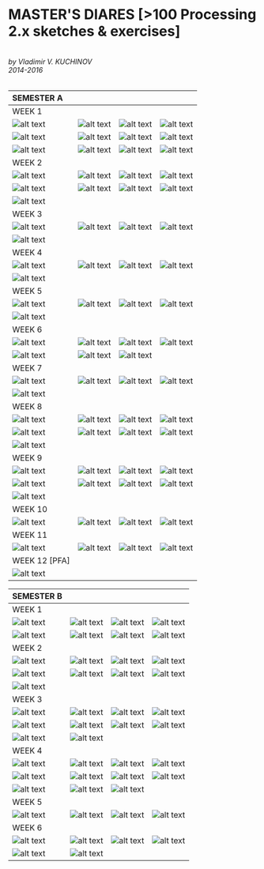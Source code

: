 <h1>MASTER'S DIARES [>100 Processing 2.x sketches & exercises]</h1><br>
<i>by Vladimir V. KUCHINOV</i><br>
<i>2014-2016</i><br><br>


| SEMESTER A | | | | 
| :------ | :------ | :------ | :------
| WEEK 1 |
| ![alt text](https://github.com/vkuchinov/MasterDiary/blob/master/SemesterA/WEEK1/Cellular_Artefact_One/thumb.png?raw=true "Cellular_Artefact_One") | ![alt text](https://github.com/vkuchinov/MasterDiary/blob/master/SemesterA/WEEK1/dynamicFibonacci/thumb.png?raw=true "dynamicFibonacci") | ![alt text](https://github.com/vkuchinov/MasterDiary/blob/master/SemesterA/WEEK1/FibonacciSpiral/thumb.png?raw=true "FibonacciSpiral") | ![alt text](https://github.com/vkuchinov/MasterDiary/blob/master/SemesterA/WEEK1/For_Loop_Reversed_Array/thumb.png?raw=true "For_Loop_Reversed_Array") 
| ![alt text](https://github.com/vkuchinov/MasterDiary/blob/master/SemesterA/WEEK1/GameOfLife/thumb.png?raw=true "GameOfLife") | ![alt text](https://github.com/vkuchinov/MasterDiary/blob/master/SemesterA/WEEK1/GoL_3D_Lifetime/thumb.png?raw=true "GoL_3D_Lifetime") | ![alt text](https://github.com/vkuchinov/MasterDiary/blob/master/SemesterA/WEEK1/HexagonalCA/thumb.png?raw=true "HexagonalCA") | ![alt text](https://github.com/vkuchinov/MasterDiary/blob/master/SemesterA/WEEK1/MC_Escher_MkI/thumb.png?raw=true "MC_Escher_MkI")
| ![alt text](https://github.com/vkuchinov/MasterDiary/blob/master/SemesterA/WEEK1/PythagorianTree/thumb.png?raw=true "PythagorianTree") | ![alt text](https://github.com/vkuchinov/MasterDiary/blob/master/SemesterA/WEEK1/There_Is_Always_A_Bigger_Fish/thumb.png?raw=true "There_Is_Always_A_Bigger_Fish") | ![alt text](https://github.com/vkuchinov/MasterDiary/blob/master/SemesterA/WEEK1/Tracers/thumb.png?raw=true "Tracers") | ![alt text](https://github.com/vkuchinov/MasterDiary/blob/master/SemesterA/WEEK1/WolframCA_PDFs/thumb.png?raw=true "WolframCA_PDFs")
| WEEK 2 |
| ![alt text](https://github.com/vkuchinov/MasterDiary/blob/master/SemesterA/WEEK2/AnyFunctionDiagram/thumb.png?raw=true "AnyFunctionDiagram") | ![alt text](https://github.com/vkuchinov/MasterDiary/blob/master/SemesterA/WEEK2/ArrayListAddingAtIndex/thumb.png?raw=true "ArrayListAddingAtIndex") | ![alt text](https://github.com/vkuchinov/MasterDiary/blob/master/SemesterA/WEEK2/CompassExample/thumb.png?raw=true "CompassExample") | ![alt text](https://github.com/vkuchinov/MasterDiary/blob/master/SemesterA/WEEK2/Factorials/thumb.png?raw=true "Factorials")
| ![alt text](https://github.com/vkuchinov/MasterDiary/blob/master/SemesterA/WEEK2/ForLoopTricks/thumb.png?raw=true "ForLoopTricks") | ![alt text](https://github.com/vkuchinov/MasterDiary/blob/master/SemesterA/WEEK2/GA_Interface/thumb.png?raw=true "GA_Interface") | ![alt text](https://github.com/vkuchinov/MasterDiary/blob/master/SemesterA/WEEK2/GrayScottAlgorithm/thumb.png?raw=true "GrayScottAlgorithm") | ![alt text](https://github.com/vkuchinov/MasterDiary/blob/master/SemesterA/WEEK2/LCM_GCF_Functions/thumb.png?raw=true "LCM_GCF_Functions") 
|  ![alt text](https://github.com/vkuchinov/MasterDiary/blob/master/SemesterA/WEEK2/UCC_ExperimentFOUR/thumb.png?raw=true "UCC_ExperimentFOUR")
| WEEK 3 |
| ![alt text](https://github.com/vkuchinov/MasterDiary/blob/master/SemesterA/WEEK3/CubicVoronoiDiagram/thumb.png?raw=true "CubicVoronoiDiagram") | ![alt text](https://github.com/vkuchinov/MasterDiary/blob/master/SemesterA/WEEK3/ExperimentalDiagram/thumb.png?raw=true "ExperimentalDiagram") | ![alt text](https://github.com/vkuchinov/MasterDiary/blob/master/SemesterA/WEEK3/ManhattanDiagram/thumb.png?raw=true "ManhattanDiagram") | ![alt text](https://github.com/vkuchinov/MasterDiary/blob/master/SemesterA/WEEK3/Spidrons/thumb.png?raw=true "Spidrons")
| ![alt text](https://github.com/vkuchinov/MasterDiary/blob/master/SemesterA/WEEK3/VoronoiOverManhattan/thumb.png?raw=true "VoronoiOverManhattan") |  | 
| WEEK 4 |
| ![alt text](https://github.com/vkuchinov/MasterDiary/blob/master/SemesterA/WEEK4/BreedingInvaders/thumb.png?raw=true "BreedingInvaders") | ![alt text](https://github.com/vkuchinov/MasterDiary/blob/master/SemesterA/WEEK4/CircularReflection/thumb.png?raw=true "CircularReflection") | ![alt text](https://github.com/vkuchinov/MasterDiary/blob/master/SemesterA/WEEK4/CircularReflectons2/thumb.png?raw=true "CircularReflectons2") | ![alt text](https://github.com/vkuchinov/MasterDiary/blob/master/SemesterA/WEEK4/MultistagedGoL/thumb.gif?raw=true "MultistagedGoL") 
| ![alt text](https://github.com/vkuchinov/MasterDiary/blob/master/SemesterA/WEEK4/randomGaussian/thumb.png?raw=true "randomGaussian") |
| WEEK 5 |
| ![alt text](https://github.com/vkuchinov/MasterDiary/blob/master/SemesterA/WEEK5/CirclesCollisionCheck/thumb.png?raw=true "CirclesCollisionCheck") | ![alt text](https://github.com/vkuchinov/MasterDiary/blob/master/SemesterA/WEEK5/GingermanMap/thumb.png?raw=true "GingermanMap") | ![alt text](https://github.com/vkuchinov/MasterDiary/blob/master/SemesterA/WEEK5/HeartIllusion/thumb.png?raw=true "HeartIllusion") | ![alt text](https://github.com/vkuchinov/MasterDiary/blob/master/SemesterA/WEEK5/RectanglesCollisionCheck/thumb.png?raw=true "RectanglesCollisionCheck")
| ![alt text](https://github.com/vkuchinov/MasterDiary/blob/master/SemesterA/WEEK5/ThresholdMetaballs/thumb.png?raw=true "ThresholdMetaballs")
| WEEK 6 |
| ![alt text](https://github.com/vkuchinov/MasterDiary/blob/master/SemesterA/WEEK6/BigNumberTest/thumb.png?raw=true "BigNumberTest") | ![alt text](https://github.com/vkuchinov/MasterDiary/blob/master/SemesterA/WEEK6/BypassingPushPopMatrix/thumb.png?raw=true "BypassingPushPopMatrix") | ![alt text](https://github.com/vkuchinov/MasterDiary/blob/master/SemesterA/WEEK6/LangtonsAntZoomed/thumb.png?raw=true "LangtonsAntZoomed") | ![alt text](https://github.com/vkuchinov/MasterDiary/blob/master/SemesterA/WEEK6/LogarithmicAndExponentialScales/thumb.png?raw=true "LogarithmicAndExponentialScales")
| ![alt text](https://github.com/vkuchinov/MasterDiary/blob/master/SemesterA/WEEK6/MonteCarloDsitribution/thumb.png?raw=true "MonteCarloDsitribution") | ![alt text](https://github.com/vkuchinov/MasterDiary/blob/master/SemesterA/WEEK6/MouseInputFunction/thumb.png?raw=true "MouseInputFunction") | ![alt text](https://github.com/vkuchinov/MasterDiary/blob/master/SemesterA/WEEK6/UniformDistribution/thumb.png?raw=true "UniformDistribution") 
| WEEK 7 |
| ![alt text](https://github.com/vkuchinov/MasterDiary/blob/master/SemesterA/WEEK7/HarshadNumbers/thumb.png?raw=true "HarshadNumbers") | ![alt text](https://github.com/vkuchinov/MasterDiary/blob/master/SemesterA/WEEK7/HatchedCircle/thumb.png?raw=true "HatchedCircle") | ![alt text](https://github.com/vkuchinov/MasterDiary/blob/master/SemesterA/WEEK7/HatchedRectangle/thumb.png?raw=true "HatchedRectangle") | ![alt text](https://github.com/vkuchinov/MasterDiary/blob/master/SemesterA/WEEK7/LSystems/thumb.png?raw=true "LSystems")
| ![alt text](https://github.com/vkuchinov/MasterDiary/blob/master/SemesterA/WEEK7/LSystemsAlternative/thumb.png?raw=true "LSystemsAlternative")
| WEEK 8 |
| ![alt text](https://github.com/vkuchinov/MasterDiary/blob/master/SemesterA/WEEK8/CentripetalForce/thumb.png?raw=true "CentripetalForce") | ![alt text](https://github.com/vkuchinov/MasterDiary/blob/master/SemesterA/WEEK8/CentripetalRepeller/thumb.png?raw=true "CentripetalRepeller") | ![alt text](https://github.com/vkuchinov/MasterDiary/blob/master/SemesterA/WEEK8/DoubleForLoop/thumb.png?raw=true "DoubleForLoop") | ![alt text](https://github.com/vkuchinov/MasterDiary/blob/master/SemesterA/WEEK8/KochSnowflakes/thumb.png?raw=true "KochSnowflakes") 
| ![alt text](https://github.com/vkuchinov/MasterDiary/blob/master/SemesterA/WEEK8/MitsubishiFlake/thumb.gif?raw=true "MitsubishiFlake") | ![alt text](https://github.com/vkuchinov/MasterDiary/blob/master/SemesterA/WEEK8/parallelCurves/thumb.png?raw=true "parallelCurves") | ![alt text](https://github.com/vkuchinov/MasterDiary/blob/master/SemesterA/WEEK8/parallelLines/thumb.png?raw=true "parallelLines") | ![alt text](https://github.com/vkuchinov/MasterDiary/blob/master/SemesterA/WEEK8/StrokeStyles/thumb.png?raw=true "StrokeStyles") 
| ![alt text](https://github.com/vkuchinov/MasterDiary/blob/master/SemesterA/WEEK8/TurmiteMachine/thumb.png?raw=true "TurmiteMachine")
| WEEK 9 |
| ![alt text](https://github.com/vkuchinov/MasterDiary/blob/master/SemesterA/WEEK9/Bisectors/thumb.png?raw=true "Bisectors") | ![alt text](https://github.com/vkuchinov/MasterDiary/blob/master/SemesterA/WEEK9/BisectorsVsVoronoi/thumb.png?raw=true "BisectorsVsVoronoi") | ![alt text](https://github.com/vkuchinov/MasterDiary/blob/master/SemesterA/WEEK9/Circumcircle/thumb.png?raw=true "Circumcircle") | ![alt text](https://github.com/vkuchinov/MasterDiary/blob/master/SemesterA/WEEK9/CircumcircleMkII/thumb.png?raw=true "CircumcircleMkII")
| ![alt text](https://github.com/vkuchinov/MasterDiary/blob/master/SemesterA/WEEK9/ConvexHull/thumb.png?raw=true "ConvexHull") | ![alt text](https://github.com/vkuchinov/MasterDiary/blob/master/SemesterA/WEEK9/ConvexHull_Metaballs/thumb.png?raw=true "ConvexHull_Metaballs") | ![alt text](https://github.com/vkuchinov/MasterDiary/blob/master/SemesterA/WEEK9/EpsilonEPS/thumb.png?raw=true "EpsilonEPS") | ![alt text](https://github.com/vkuchinov/MasterDiary/blob/master/SemesterA/WEEK9/MetaballsCV/thumb.png?raw=true "MetaballsCV")
| ![alt text](https://github.com/vkuchinov/MasterDiary/blob/master/SemesterA/WEEK9/TwoLinesIntersection/thumb.png?raw=true "TwoLinesIntersection")
| WEEK 10 |
| ![alt text](https://github.com/vkuchinov/MasterDiary/blob/master/SemesterA/WEEK10/BooleanTrick/thumb.png?raw=true "BooleanTrick") | ![alt text](https://github.com/vkuchinov/MasterDiary/blob/master/SemesterA/WEEK10/ChladniInteference/thumb.png?raw=true "ChladniInteference") | ![alt text](https://github.com/vkuchinov/MasterDiary/blob/master/SemesterA/WEEK10/ProceduralCone/thumb.png?raw=true "ProceduralCone") | ![alt text](https://github.com/vkuchinov/MasterDiary/blob/master/SemesterA/WEEK10/WindowResizeTitle/thumb.png?raw=true "WindowResizeTitle")
| WEEK 11 |
| ![alt text](https://github.com/vkuchinov/MasterDiary/blob/master/SemesterA/WEEK11/ForContinueSkip/thumb.png?raw=true "ForContinueSkip") | ![alt text](https://github.com/vkuchinov/MasterDiary/blob/master/SemesterA/WEEK11/minimRadial/thumb.png?raw=true "minimRadial") | ![alt text](https://github.com/vkuchinov/MasterDiary/blob/master/SemesterA/WEEK11/MultiForLoop/thumb.png?raw=true "MultiForLoop") | ![alt text](https://github.com/vkuchinov/MasterDiary/blob/master/SemesterA/WEEK11/RandomSet/thumb.png?raw=true "RandomSet")
| WEEK 12 [PFA] |
| ![alt text](https://github.com/vkuchinov/MasterDiary/blob/master/SemesterA/PFA/cmykSplitter/thumb.png?raw=true "cmykSplitter") |


| SEMESTER B | | | | 
| :------ | :------ | :------ | :------
| WEEK 1 |
| ![alt text](https://github.com/vkuchinov/MasterDiary/blob/master/SemesterB/WEEK1/CircularRelationshipGraph/thumb.png?raw=true "CircularRelationshipGraph")  | ![alt text](https://github.com/vkuchinov/MasterDiary/blob/master/SemesterB/WEEK1/CurlNoiseDivergence/thumb.png?raw=true "CurlNoiseDivergence") | ![alt text](https://github.com/vkuchinov/MasterDiary/blob/master/SemesterB/WEEK1/KaryTreeClass/thumb.png?raw=true "KaryTreeClass") | ![alt text](https://github.com/vkuchinov/MasterDiary/blob/master/SemesterB/WEEK1/KernelFilters/thumb.png?raw=true "KernelFilters") 
| ![alt text](https://github.com/vkuchinov/MasterDiary/blob/master/SemesterB/WEEK1/RotateArrayList/thumb.png?raw=true "RotateArrayList")  | ![alt text](https://github.com/vkuchinov/MasterDiary/blob/master/SemesterB/WEEK1/RotatingVoronoi/thumb.png?raw=true "RotatingVoronoi")  | ![alt text](https://github.com/vkuchinov/MasterDiary/blob/master/SemesterB/WEEK1/SeprarableKernelFilters/thumb.png?raw=true "SeprarableKernelFilters")  | ![alt text](https://github.com/vkuchinov/MasterDiary/blob/master/SemesterB/WEEK1/Superellipse/thumb.png?raw=true "Superellipse") 
| WEEK 2 |
| ![alt text](https://github.com/vkuchinov/MasterDiary/blob/master/SemesterB/WEEK2/BespokeRandom/thumb.png?raw=true "BespokeRandom") | ![alt text](https://github.com/vkuchinov/MasterDiary/blob/master/SemesterB/WEEK2/ComplexNumbers/thumb.png?raw=true "ComplexNumbers") | ![alt text](https://github.com/vkuchinov/MasterDiary/blob/master/SemesterB/WEEK2/MazeGeneration/thumb.png?raw=true "MazeGeneration") | ![alt text](https://github.com/vkuchinov/MasterDiary/blob/master/SemesterB/WEEK2/OffsetLine/thumb.png?raw=true "OffsetLine")
| ![alt text](https://github.com/vkuchinov/MasterDiary/blob/master/SemesterB/WEEK2/randomInitialConditionsWolframCA/thumb.png?raw=true "randomInitialConditionsWolframCA") | ![alt text](https://github.com/vkuchinov/MasterDiary/blob/master/SemesterB/WEEK2/RogueRule/thumb.png?raw=true "RogueRule") | ![alt text](https://github.com/vkuchinov/MasterDiary/blob/master/SemesterB/WEEK2/secondOrderCA/thumb.png?raw=true "secondOrderCA") | ![alt text](https://github.com/vkuchinov/MasterDiary/blob/master/SemesterB/WEEK2/ThresholdedCA/thumb.png?raw=true "ThresholdedCA")
| ![alt text](https://github.com/vkuchinov/MasterDiary/blob/master/SemesterB/WEEK2/VoronoiNoise/thumb.png?raw=true "VoronoiNoise")
| WEEK 3 |
| ![alt text](https://github.com/vkuchinov/MasterDiary/blob/master/SemesterB/WEEK3/CurveStitchParabola/thumb.png?raw=true "CurveStitchParabola") | ![alt text](https://github.com/vkuchinov/MasterDiary/blob/master/SemesterB/WEEK3/GaussianFunction/thumb.png?raw=true "GaussianFunction") | ![alt text](https://github.com/vkuchinov/MasterDiary/blob/master/SemesterB/WEEK3/LinearAndRadialGwowth/thumb.png?raw=true "LinearAndRadialGwowth") | ![alt text](https://github.com/vkuchinov/MasterDiary/blob/master/SemesterB/WEEK3/MuduloSelector/thumb.png?raw=true "MuduloSelector")
| ![alt text](https://github.com/vkuchinov/MasterDiary/blob/master/SemesterB/WEEK3/WolframFive/thumb.png?raw=true "WolframFive") | ![alt text](https://github.com/vkuchinov/MasterDiary/blob/master/SemesterB/WEEK3/SubstrateExample/thumb.png?raw=true "SubstrateExample") | ![alt text](https://github.com/vkuchinov/MasterDiary/blob/master/SemesterB/WEEK3/SubstrateExtendedByRadial/thumb.png?raw=true "SubstrateExtendedByRadial") | ![alt text](https://github.com/vkuchinov/MasterDiary/blob/master/SemesterB/WEEK3/TetrahedronByCenterAndRadius/thumb.png?raw=true "TetrahedronByCenterAndRadius")
| ![alt text](https://github.com/vkuchinov/MasterDiary/blob/master/SemesterB/WEEK3/TetrahedronSphere/thumb.png?raw=true "TetrahedronSphere") | ![alt text](https://github.com/vkuchinov/MasterDiary/blob/master/SemesterB/WEEK3/TuringPatterns/thumb.png?raw=true "TuringPatterns")
| WEEK 4 |
|![alt text](https://github.com/vkuchinov/MasterDiary/blob/master/SemesterB/WEEK4/CollatzConjecture/thumb.png?raw=true "CollatzConjecture")|![alt text](https://github.com/vkuchinov/MasterDiary/blob/master/SemesterB/WEEK4/ColorBilinearInterpolation/thumb.png?raw=true "ColorBilinearInterpolation")|![alt text](https://github.com/vkuchinov/MasterDiary/blob/master/SemesterB/WEEK4/ColorLinearInterpolation/thumb.png?raw=true "ColorLinearInterpolation")|![alt text](https://github.com/vkuchinov/MasterDiary/blob/master/SemesterB/WEEK4/MultiTuringPatterns/thumb.png?raw=true "MultiTuringPatterns")|
|![alt text](https://github.com/vkuchinov/MasterDiary/blob/master/SemesterB/WEEK4/MultiTuringArtefact/thumb.gif?raw=true "MultiTuringArtefact")|![alt text](https://github.com/vkuchinov/MasterDiary/blob/master/SemesterB/WEEK4/MultiTuringPatterns2/thumb.png?raw=true "MultiTuringPatterns2")|![alt text](https://github.com/vkuchinov/MasterDiary/blob/master/SemesterB/WEEK4/RotationOfTwoDimensionalMatrix/thumb.png?raw=true "RotationOfTwoDimensionalMatrix")|![alt text](https://github.com/vkuchinov/MasterDiary/blob/master/SemesterB/WEEK4/SpaceColonizationMkI/thumb.png?raw=true "SpaceColonizationMkI")|
|![alt text](https://github.com/vkuchinov/MasterDiary/blob/master/SemesterB/WEEK4/TopologicalIcoMedusa/thumb.png?raw=true "TopologicalIcoMedusa")|![alt text](https://github.com/vkuchinov/MasterDiary/blob/master/SemesterB/WEEK4/TopologicalIcoSphere_v2/thumb.png?raw=true "TopologicalIcoSphere_v2")|![alt text](https://github.com/vkuchinov/MasterDiary/blob/master/SemesterB/WEEK4/WangTilesMkI/thumb.png?raw=true "WangTilesMkI")|
| WEEK 5 |
|![alt text](https://github.com/vkuchinov/MasterDiary/blob/master/SemesterB/WEEK5/bitwiseExperimentOne/thumb.png?raw=true "bitwiseExperimentOne")|![alt text](https://github.com/vkuchinov/MasterDiary/blob/master/SemesterB/WEEK5/RadialWolfram2D/thumb.png?raw=true "RadialWolfram2D")|![alt text](https://github.com/vkuchinov/MasterDiary/blob/master/SemesterB/WEEK5/Sandpiles/thumb.png?raw=true "Sandpiles")|![alt text](https://github.com/vkuchinov/MasterDiary/blob/master/SemesterB/WEEK5/shortenIfConditional/thumb.png?raw=true "shortenIfConditional")|
| WEEK 6 |
|![alt text](https://github.com/vkuchinov/MasterDiary/blob/master/SemesterB/WEEK6/CartesianDistortion/thumb.png?raw=true "CartesianDistortion")|![alt text](https://github.com/vkuchinov/MasterDiary/blob/master/SemesterB/WEEK6/customPGraphicsExample/thumb.png?raw=true "customPGraphicsExample")|![alt text](https://github.com/vkuchinov/MasterDiary/blob/master/SemesterB/WEEK6/DelaunayAlgorithm/thumb.png?raw=true "DelaunayAlgorithm")|![alt text](https://github.com/vkuchinov/MasterDiary/blob/master/SemesterB/WEEK6/FisheyeDistortion/thumb.png?raw=true "FisheyeDistortion")|
|![alt text](https://github.com/vkuchinov/MasterDiary/blob/master/SemesterB/WEEK6/InvaderSeeds/thumb.png?raw=true "InvaderSeeds")|![alt text](https://github.com/vkuchinov/MasterDiary/blob/master/SemesterB/WEEK6/QuadCircleIntersection/thumb.png?raw=true "QuadCircleIntersection")|
